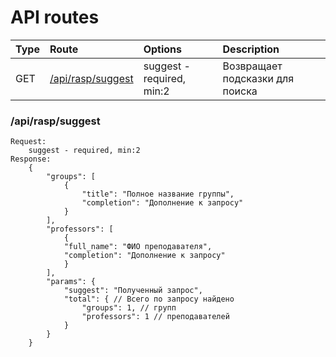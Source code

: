 # API routes

| Type | Route                                | Options                   | Description                     |
|:-----|:-------------------------------------|:--------------------------|:--------------------------------|
| GET  | [/api/rasp/suggest](#apiraspsuggest) | suggest - required, min:2 | Возвращает подсказки для поиска |


### /api/rasp/suggest

```
Request:
    suggest - required, min:2
Response:
    {
        "groups": [
            {
                "title": "Полное название группы",
                "completion": "Дополнение к запросу"
            }
        ],
        "professors": [
            {
            "full_name": "ФИО преподавателя",
            "completion": "Дополнение к запросу"
            }
        ],
        "params": {
            "suggest": "Полученный запрос",
            "total": { // Всего по запросу найдено
                "groups": 1, // групп
                "professors": 1 // преподавателей
            }
        }
    }
    
```

